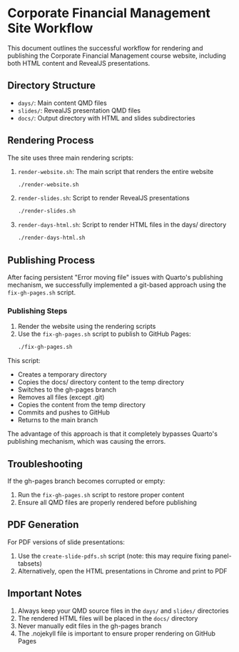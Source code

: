 # Corporate Financial Management Site Workflow

This document outlines the successful workflow for rendering and publishing the Corporate Financial Management course website, including both HTML content and RevealJS presentations.

## Directory Structure

- `days/`: Main content QMD files
- `slides/`: RevealJS presentation QMD files
- `docs/`: Output directory with HTML and slides subdirectories

## Rendering Process

The site uses three main rendering scripts:

1. `render-website.sh`: The main script that renders the entire website
   ```bash
   ./render-website.sh
   ```

2. `render-slides.sh`: Script to render RevealJS presentations
   ```bash
   ./render-slides.sh
   ```

3. `render-days-html.sh`: Script to render HTML files in the days/ directory
   ```bash
   ./render-days-html.sh
   ```

## Publishing Process

After facing persistent "Error moving file" issues with Quarto's publishing mechanism, we successfully implemented a git-based approach using the `fix-gh-pages.sh` script.

### Publishing Steps

1. Render the website using the rendering scripts
2. Use the `fix-gh-pages.sh` script to publish to GitHub Pages:
   ```bash
   ./fix-gh-pages.sh
   ```

This script:
- Creates a temporary directory
- Copies the docs/ directory content to the temp directory
- Switches to the gh-pages branch
- Removes all files (except .git)
- Copies the content from the temp directory
- Commits and pushes to GitHub
- Returns to the main branch

The advantage of this approach is that it completely bypasses Quarto's publishing mechanism, which was causing the errors.

## Troubleshooting

If the gh-pages branch becomes corrupted or empty:
1. Run the `fix-gh-pages.sh` script to restore proper content
2. Ensure all QMD files are properly rendered before publishing

## PDF Generation

For PDF versions of slide presentations:
1. Use the `create-slide-pdfs.sh` script (note: this may require fixing panel-tabsets)
2. Alternatively, open the HTML presentations in Chrome and print to PDF

## Important Notes

1. Always keep your QMD source files in the `days/` and `slides/` directories
2. The rendered HTML files will be placed in the `docs/` directory
3. Never manually edit files in the gh-pages branch
4. The .nojekyll file is important to ensure proper rendering on GitHub Pages 